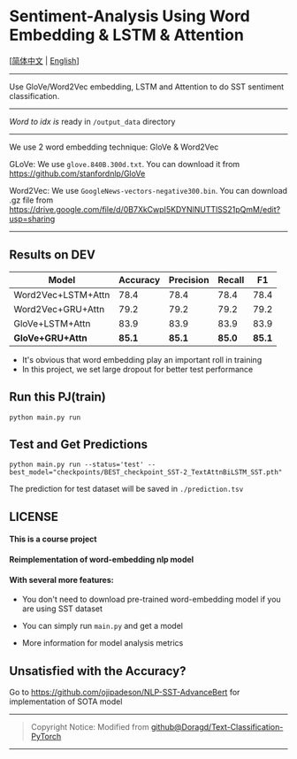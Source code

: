 # Sentiment-Analysis Using Word Embedding & LSTM & Attention

[[简体中文](README_zh.md) | [English](README.md)]

---

Use GloVe/Word2Vec embedding, LSTM and Attention to do SST sentiment classification.

---

*Word to idx is* ready in ```/output_data``` directory

---

We use 2 word embedding technique: GloVe & Word2Vec

GLoVe: We use ```glove.840B.300d.txt```. You can download it from https://github.com/stanfordnlp/GloVe

Word2Vec: We use ```GoogleNews-vectors-negative300.bin```. You can download .gz file from https://drive.google.com/file/d/0B7XkCwpI5KDYNlNUTTlSS21pQmM/edit?usp=sharing

---

## Results on DEV

 Model              | Accuracy | Precision	| Recall | F1 |
 -----------------  | -----  |----- |----- |----- |
Word2Vec+LSTM+Attn  | 78.4 | 78.4 | 78.4 | 78.4 |
Word2Vec+GRU+Attn   | 79.2 | 79.2 | 79.2 | 79.2 |
GloVe+LSTM+Attn    	| 83.9 | 83.9 | 83.9 | 83.9 |
**GloVe+GRU+Attn**  | **85.1** | **85.1** | **85.0** | **85.1** |

* It's obvious that word embedding play an important roll in training
* In this project, we set large dropout for better test performance

## Run this PJ(train)

```
python main.py run
```

## Test and Get Predictions

```
python main.py run --status='test' --best_model="checkpoints/BEST_checkpoint_SST-2_TextAttnBiLSTM_SST.pth"
```
The prediction for test dataset will be saved in ```./prediction.tsv```

## LICENSE
#### This is a course project
#### Reimplementation of word-embedding nlp model
#### With several more features:
* You don't need to download pre-trained word-embedding model
  if you are using SST dataset
  
* You can simply run ```main.py``` and get a model
  
* More information for model analysis metrics

## Unsatisfied with the Accuracy?

Go to https://github.com/ojipadeson/NLP-SST-AdvanceBert for implementation of SOTA model

---

>Copyright Notice: Modified from [github@Doragd/Text-Classification-PyTorch](https://github.com/Doragd/Text-Classification-PyTorch)

---